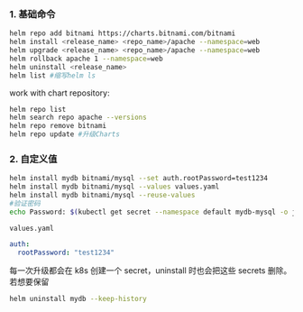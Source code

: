 ### 1. 基础命令

```bash
helm repo add bitnami https://charts.bitnami.com/bitnami
helm install <release_name> <repo_name>/apache --namespace=web
helm upgrade <release_name> <repo_name>/apache --namespace=web
helm rollback apache 1 --namespace=web
helm uninstall <release_name>
helm list #缩写helm ls
```

work with chart repository:

```bash
helm repo list
helm search repo apache --versions
helm repo remove bitnami
helm repo update #升级Charts
```

### 2. 自定义值

```bash
helm install mydb bitnami/mysql --set auth.rootPassword=test1234
helm install mydb bitnami/mysql --values values.yaml
helm install mydb bitnami/mysql --reuse-values
#验证密码
echo Password: $(kubectl get secret --namespace default mydb-mysql -o jsonpath="{.data.mysql-root-password}" | base64 --decode)
```

`values.yaml`

```yaml
auth:
  rootPassword: "test1234"
```

每一次升级都会在 k8s 创建一个 secret，uninstall 时也会把这些 secrets 删除。若想要保留

```bash
helm uninstall mydb --keep-history
```


